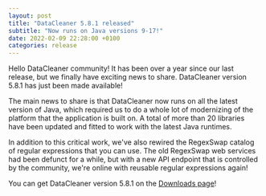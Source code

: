 ```yaml
---
layout: post
title: "DataCleaner 5.8.1 released"
subtitle: "Now runs on Java versions 9-17!"
date: 2022-02-09 22:28:00 +0100
categories: release
---
```


Hello DataCleaner community! It has been over a year since our last release, but we finally have exciting news to share. DataCleaner version 5.8.1 has just been made available!

The main news to share is that DataCleaner now runs on all the latest version of Java, which required us to do a whole lot of modernizing of the platform that the application is built on. A total of more than 20 libraries have been updated and fitted to work with the latest Java runtimes.

In addition to this critical work, we've also rewired the RegexSwap catalog of regular expressions that you can use. The old RegexSwap web services had been defunct for a while, but with a new API endpoint that is controlled by the community, we're online with reusable regular expressions again!

You can get DataCleaner version 5.8.1 on the [Downloads page](/downloads)!
